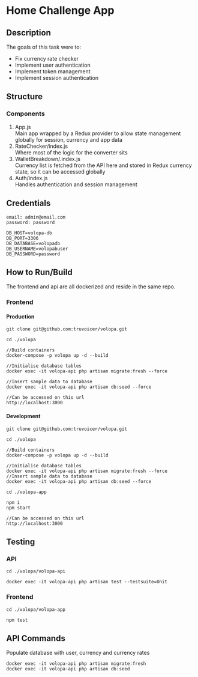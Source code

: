 # Home Challenge App

## Description
The goals of this task were to:

* Fix currency rate checker
* Implement user authentication 
* Implement token management
* Implement session authentication

## Structure
### Components
1. App.js    
Main app wrapped by a Redux provider to allow state management globally for session, currency and app data
2. RateChecker/index.js    
Where most of the logic for the converter sits
3. WalletBreakdown/.index.js    
Currency list is fetched from the API here and stored in Redux currency state, so it can be accessed globally
4. Auth/index.js   
Handles authentication and session management

## Credentials
``` 
email: admin@email.com
password: password

DB_HOST=volopa-db
DB_PORT=3306
DB_DATABASE=volopadb
DB_USERNAME=volopabuser
DB_PASSWORD=password
```
## How to Run/Build

The frontend and api are all dockerized and reside in the same repo.

### Frontend
#### Production
```
git clone git@github.com:truvoicer/volopa.git

cd ./volopa

//Build containers
docker-compose -p volopa up -d --build

//Initialise database tables
docker exec -it volopa-api php artisan migrate:fresh --force

//Insert sample data to database
docker exec -it volopa-api php artisan db:seed --force

//Can be accessed on this url
http://localhost:3000
```

#### Development
```
git clone git@github.com:truvoicer/volopa.git

cd ./volopa

//Build containers
docker-compose -p volopa up -d --build  

//Initialise database tables
docker exec -it volopa-api php artisan migrate:fresh --force
//Insert sample data to database
docker exec -it volopa-api php artisan db:seed --force

cd ./volopa-app

npm i 
npm start 

//Can be accessed on this url
http://localhost:3000
```

## Testing

### API
```
cd ./volopa/volopa-api

docker exec -it volopa-api php artisan test --testsuite=Unit

```

### Frontend
```
cd ./volopa/volopa-app

npm test

```


## API Commands
Populate database with user, currency and currency rates
```
docker exec -it volopa-api php artisan migrate:fresh
docker exec -it volopa-api php artisan db:seed
```